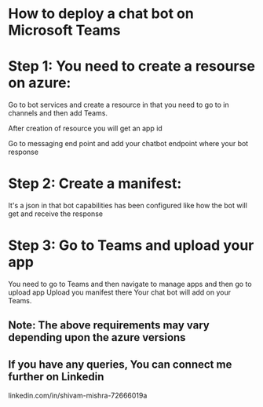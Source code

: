 # How to deploy a chat bot on Microsoft Teams
# Step 1: You need to create a resourse on azure:
Go to bot services and create a resource in that you need to go to in channels and then add Teams.

After creation of resource you will get an app id

Go to messaging end point and add your chatbot endpoint where your bot response 
# Step 2: Create a manifest:
It's a json in that bot capabilities has been configured like how the bot will get and receive the response

# Step 3: Go to Teams and upload your app
You need to go to Teams and then navigate to manage apps and then go to upload app
Upload you manifest there
Your chat bot will add on your Teams.

## Note: The above requirements may vary depending upon the azure versions

## If you have any queries, You can connect me further on Linkedin

linkedin.com/in/shivam-mishra-72666019a


